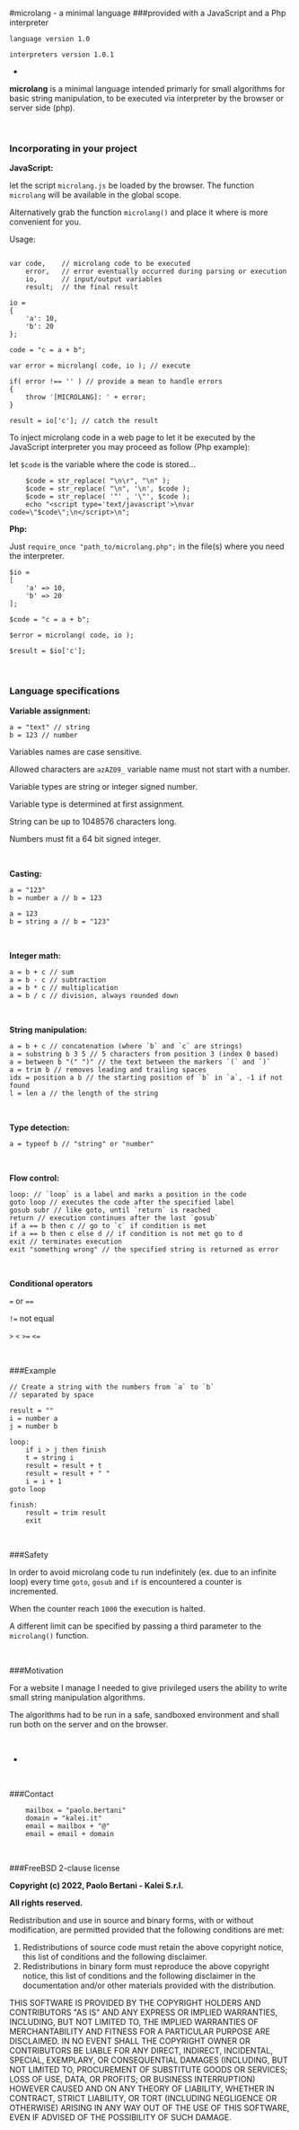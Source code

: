 #microlang - a minimal language
###provided with a JavaScript and a Php interpreter



`language version 1.0`

`interpreters version 1.0.1`

-

**microlang** is a minimal language intended primarly for small algorithms for basic string manipulation, to be executed via interpreter by the browser or server side (php).

&nbsp;

### Incorporating in your project

**JavaScript:**

let the script `microlang.js` be loaded by the browser. The function `microlang` will be available in the global scope.

Alternatively grab the function `microlang()` and place it where is more convenient for you.

Usage:

```

var code,    // microlang code to be executed
    error,   // error eventually occurred during parsing or execution
    io,      // input/output variables
    result;  // the final result
    
io =
{
    'a': 10,
    'b': 20
};

code = "c = a + b";

var error = microlang( code, io ); // execute

if( error !== '' ) // provide a mean to handle errors
{
    throw '[MICROLANG]: ' + error;
}

result = io['c']; // catch the result
```

To inject microlang code in a web page to let it be executed by the JavaScript interpreter you may proceed as follow (Php example):

let `$code` is the variable where the code is stored...

```
    $code = str_replace( "\n\r", "\n" );
    $code = str_replace( "\n", '\n', $code );
    $code = str_replace( '"' , '\"', $code );
    echo "<script type='text/javascript'>\nvar code=\"$code\";\n</script>\n";
```

**Php:**

Just `require_once "path_to/microlang.php";` in the file(s) where you need the interpreter.

```
$io =
[
    'a' => 10,
    'b' => 20
];

$code = "c = a + b";

$error = microlang( code, io );

$result = $io['c'];
```







&nbsp;

### Language specifications

**Variable assignment:**

```
a = "text" // string
b = 123 // number
```

Variables names are case sensitive.

Allowed characters are `azAZ09_` variable name must not start with a number.

Variable types are string or integer signed number.

Variable type is determined at first assignment.

String can be up to 1048576 characters long.

Numbers must fit a 64 bit signed integer.

&nbsp;

**Casting:**

```
a = "123"
b = number a // b = 123
```

```
a = 123
b = string a // b = "123"
```

&nbsp;

**Integer math:**

```
a = b + c // sum
a = b - c // subtraction
a = b * c // multiplication
a = b / c // division, always rounded down
```

&nbsp;

**String manipulation:**

```
a = b + c // concatenation (where `b` and `c` are strings)
a = substring b 3 5 // 5 characters from position 3 (index 0 based)
a = between b "(" ")" // the text between the markers `(` and `)`
a = trim b // removes leading and trailing spaces
idx = position a b // the starting position of `b` in `a`, -1 if not found
l = len a // the length of the string
```

&nbsp;

**Type detection:**

```
a = typeof b // "string" or "number"
```

&nbsp;

**Flow control:**

```
loop: // `loop` is a label and marks a position in the code
goto loop // executes the code after the specified label
gosub subr // like goto, until `return` is reached
return // execution continues after the last `gosub`
if a == b then c // go to `c` if condition is met
if a == b then c else d // if condition is not met go to d
exit // terminates execution
exit "something wrong" // the specified string is returned as error
```

&nbsp;

**Conditional operators**

`=` or `==`

`!=` not equal

`>` `<` `>=` `<=`

&nbsp;

###Example

```
// Create a string with the numbers from `a` to `b`
// separated by space

result = ""
i = number a
j = number b

loop:
    if i > j then finish
    t = string i
    result = result + t
    result = result + " "
    i = i + 1
goto loop

finish:
    result = trim result
    exit
```

&nbsp;


###Safety

In order to avoid microlang code tu run indefinitely (ex. due to an infinite loop) every time `goto`, `gosub` and `if` is encountered a counter is incremented.

When the counter reach `1000` the execution is halted.

A different limit can be specified by passing a third parameter to the `microlang()` function.

&nbsp;

###Motivation

For a website I manage I needed to give privileged users the ability to write small string manipulation algorithms.

The algorithms had to be run in a safe, sandboxed environment and shall run both on the server and on the browser.

&nbsp;
         

-

&nbsp;

  
    
###Contact

```
    mailbox = "paolo.bertani"
    domain = "kalei.it"
    email = mailbox + "@"
    email = email + domain
```


&nbsp;

###FreeBSD 2-clause license


**Copyright (c) 2022, Paolo Bertani - Kalei S.r.l.**

**All rights reserved.**

Redistribution and use in source and binary forms, with or without
modification, are permitted provided that the following conditions are met:

1. Redistributions of source code must retain the above copyright notice, this
   list of conditions and the following disclaimer.
2. Redistributions in binary form must reproduce the above copyright notice,
   this list of conditions and the following disclaimer in the documentation
   and/or other materials provided with the distribution.

THIS SOFTWARE IS PROVIDED BY THE COPYRIGHT HOLDERS AND CONTRIBUTORS "AS IS" AND
ANY EXPRESS OR IMPLIED WARRANTIES, INCLUDING, BUT NOT LIMITED TO, THE IMPLIED
WARRANTIES OF MERCHANTABILITY AND FITNESS FOR A PARTICULAR PURPOSE ARE
DISCLAIMED. IN NO EVENT SHALL THE COPYRIGHT OWNER OR CONTRIBUTORS BE LIABLE FOR
ANY DIRECT, INDIRECT, INCIDENTAL, SPECIAL, EXEMPLARY, OR CONSEQUENTIAL DAMAGES
(INCLUDING, BUT NOT LIMITED TO, PROCUREMENT OF SUBSTITUTE GOODS OR SERVICES;
LOSS OF USE, DATA, OR PROFITS; OR BUSINESS INTERRUPTION) HOWEVER CAUSED AND
ON ANY THEORY OF LIABILITY, WHETHER IN CONTRACT, STRICT LIABILITY, OR TORT
(INCLUDING NEGLIGENCE OR OTHERWISE) ARISING IN ANY WAY OUT OF THE USE OF THIS
SOFTWARE, EVEN IF ADVISED OF THE POSSIBILITY OF SUCH DAMAGE.















